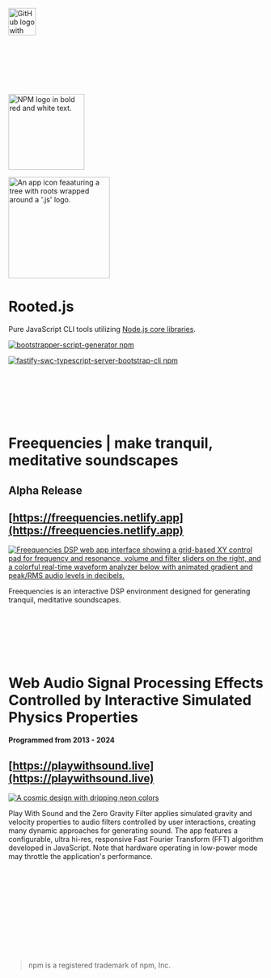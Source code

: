 <br>

<a href="https://gist.github.com/mattfsourcecode">
  <img src="https://img.shields.io/badge/Gist-303030?logo=github&labelColor=303030" alt="GitHub logo with the word 'Gist' next to it." style="height: 54px;">
</a>

<br>
<br>
<br>
<br>
<br>
<br>
<br>

[<img width="150" alt="NPM logo in bold red and white text." src="https://github.com/user-attachments/assets/091f535d-9cce-4dae-8a54-c2b0b2b12bb0">](https://www.npmjs.com/~rootedjs)

[<img width="200" alt="An app icon feaaturing a tree with roots wrapped around a '.js' logo." src="https://github.com/user-attachments/assets/77ddfbb6-2b6b-497d-85fd-8fd56fef4aba">](https://www.npmjs.com/~rootedjs)

# Rooted.js

Pure JavaScript CLI tools utilizing [Node.js core libraries](https://nodejs.org/docs/latest/api/).

[![bootstrapper-script-generator npm](https://img.shields.io/npm/dt/bootstrapper-script-generator?label=bootstrapper-script-generator%20downloads&style=for-the-badge&color=003366&logo=npm&labelColor=303030)](https://www.npmjs.com/package/bootstrapper-script-generator)

[![fastify-swc-typescript-server-bootstrap-cli npm](https://img.shields.io/npm/dt/fastify-swc-typescript-server-bootstrap-cli?label=fastify-swc-ts-server-bootstrap-cli%20downloads&style=for-the-badge&color=003366&logo=npm&labelColor=303030)](https://www.npmjs.com/package/fastify-swc-typescript-server-bootstrap-cli)

<br>
<br>
<br>
<br>
<br>

# Freequencies | make tranquil, meditative soundscapes

## Alpha Release

## [https://freequencies.netlify.app](https://freequencies.netlify.app)

[<img alt="Freequencies DSP web app interface showing a grid-based XY control pad for frequency and resonance, volume and filter sliders on the right, and a colorful real-time waveform analyzer below with animated gradient and peak/RMS audio levels in decibels." src="https://github.com/user-attachments/assets/19eecaf1-c6f6-4eac-8080-ab76c46e6b54">](https://freequencies.netlify.app)

Freequencies is an interactive DSP environment designed for generating tranquil, meditative soundscapes.

<br>
<br>
<br>
<br>
<br>

# Web Audio Signal Processing Effects Controlled by Interactive Simulated Physics Properties

#### Programmed from 2013 - 2024

## [https://playwithsound.live](https://playwithsound.live)

[<img alt="A cosmic design with dripping neon colors" src="https://github.com/user-attachments/assets/07ab0aa3-9e97-4ae1-a572-49bdcae19e90">](https://playwithsound.live)

Play With Sound and the Zero Gravity Filter applies simulated gravity and velocity properties to audio filters controlled by user interactions, creating many dynamic approaches for generating sound. The app features a configurable, ultra hi-res, responsive Fast Fourier Transform (FFT) algorithm developed in JavaScript. Note that hardware operating in low-power mode may throttle the application's performance.

<br>
<br>
<br>
<br>
<br>
<br>
<br>
<br>
<br>
<br>

> npm is a registered trademark of npm, Inc.
